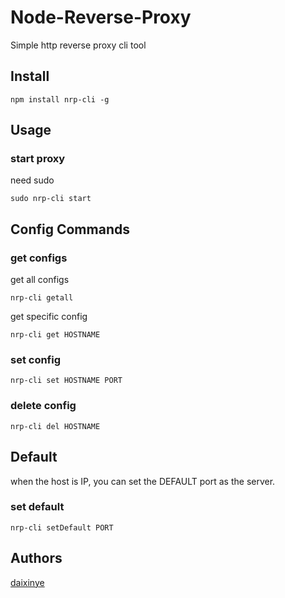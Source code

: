 # Node-Reverse-Proxy

Simple http reverse proxy cli tool

## Install

```
npm install nrp-cli -g
```

## Usage

### start proxy
need sudo
```
sudo nrp-cli start
```

## Config Commands
### get configs
get all configs
```
nrp-cli getall
```

get specific config
```
nrp-cli get HOSTNAME
```

### set config
```
nrp-cli set HOSTNAME PORT
```

### delete config
```
nrp-cli del HOSTNAME
```

## Default

when the host is IP, you can set the DEFAULT port as the server.

### set default
```
nrp-cli setDefault PORT
```

## Authors
[daixinye](https://github.com/daixinye)